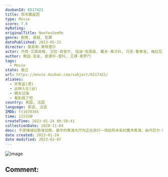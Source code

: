 ```yaml
---
doubanId: 6517421
title: 惊天魔盗团
type: Movie
score: 7.8
myRating: 
originalTitle: NowYouSeeMe
genre: 剧情, 悬疑, 犯罪
datePublished: 2013-05-21
director: 路易斯·莱特里尔
actor: 杰西·艾森伯格, 艾拉·菲舍尔, 伍迪·哈里森, 戴夫·弗兰科, 马克·鲁弗洛, 梅拉尼·罗兰, 摩根·弗里曼, 迈克尔·凯恩, 迈克尔·凯利, 萨曼莎·博利厄, 亨特·巴克, 乔·克里斯特, 斯科特·施尔斯通, 安东尼·莫利纳利, 格里夫·弗斯特, 蒂莫西·辛里奇斯, 凯特瑞娜·巴尔夫, 柯南·奥布莱恩, 古斯塔沃·奥尔蒂斯, 斯蒂芬妮·奥诺雷, 约翰·阿米乔, 亚当·沙皮罗, 科曼, 大卫·沃肖夫斯基, 何塞·加西亚, 提摩西·怀安特, 阿黛拉高蒂尔, 克里斯蒂安·加奇奥, ·拉罗斯, 道格拉斯·, 劳拉·凯洛蒂, 斯坦利·黄, 杰西卡·林赛
author: 鲍兹·亚金, 爱德华·里科, 艾德·索罗门
tags:
  - Movie
state: 看过
url: https://movie.douban.com/subject/6517421/
aliases:
  - 非常盗(港)
  - 出神入化(台)
  - 瞒天过海
  - 看到我了吧
country: 美国, 法国
language: 英语, 法语
IMDb: tt1670345
time: 115分钟
createTime: 2023-01-24 00:59:41
collectionDate: 2020-11-04
desc: 不夜赌城拉斯维加斯，豪华的表演大厅内正在进行一场前所未有的魔术表演，由丹尼尔·阿特拉斯（杰西·艾森伯格JesseEisenberg饰）、亨莉·里维斯（艾拉·菲舍尔IslaFisher饰）、...
date created: 2023-01-24
date modified: 2023-03-07
---
```


![image](p2151336415.jpg)

Comment:
---
